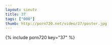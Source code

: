 ```yaml
--- 
layout: sieutv
title: 37
tags: ["000"]
thumb: http://porn720.net/video/37/poster.jpg
---
```

{% include porn720 key="37" %} 
